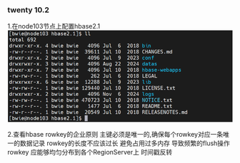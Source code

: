 ### twenty 10.2
1.在node103节点上配置hbase2.1
![img_2.png](img_2.png)

2.查看hbase rowkey的企业原则
    主键必须是唯一的,确保每个rowkey对应一条唯一的数据记录 
    rowkey的长度不应该过长 避免占用过多内存 导致频繁的flush操作
    rowkey 应能够均匀分布到各个RegionServer上
    时间戳反转

    